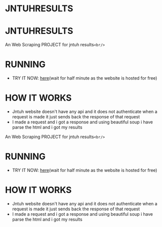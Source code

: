 # JNTUHRESULTS

# JNTUHRESULTS

An Web Scraping PROJECT for jntuh results`<br/>`

# RUNNING

<ul>
 <li>TRY IT NOW: <a href="https://jntuhresults.herokuapp.com/">here</a>(wait for half minute as the website is hosted for free)</li>
</ul>

# HOW IT WORKS

<ul>
<li>Jntuh website doesn't have any api and it does not authenticate when a request is made it just sends back the response of that request</li>
<li>I made a request and i got a response and using beautiful soup i have parse the html and i got my results</li>
 </ul>

An Web Scraping PROJECT for jntuh results`<br/>`

# RUNNING

<ul>
 <li>TRY IT NOW: <a href="https://jntuhresults.herokuapp.com/">here</a>(wait for half minute as the website is hosted for free)</li>
</ul>

# HOW IT WORKS

<ul>
<li>Jntuh website doesn't have any api and it does not authenticate when a request is made it just sends back the response of that request</li>
<li>I made a request and i got a response and using beautiful soup i have parse the html and i got my results</li>
 </ul>

